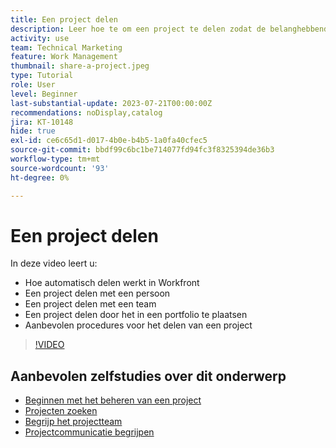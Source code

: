```yaml
---
title: Een project delen
description: Leer hoe te om een project te delen zodat de belanghebbenden en anderen die in het project geinteresseerd zijn in het werk kunnen hebben dat gebruikend  [!DNL &#x200B; Workfront] wordt gedaan.
activity: use
team: Technical Marketing
feature: Work Management
thumbnail: share-a-project.jpeg
type: Tutorial
role: User
level: Beginner
last-substantial-update: 2023-07-21T00:00:00Z
recommendations: noDisplay,catalog
jira: KT-10148
hide: true
exl-id: ce6c65d1-d017-4b0e-b4b5-1a0fa40cfec5
source-git-commit: bbdf99c6bc1be714077fd94fc3f8325394de36b3
workflow-type: tm+mt
source-wordcount: '93'
ht-degree: 0%

---
```



# Een project delen

In deze video leert u:

* Hoe automatisch delen werkt in Workfront
* Een project delen met een persoon
* Een project delen met een team
* Een project delen door het in een portfolio te plaatsen
* Aanbevolen procedures voor het delen van een project

>[!VIDEO](https://video.tv.adobe.com/v/3418904/?quality=12&learn=on&enablevpops=1)

## Aanbevolen zelfstudies over dit onderwerp

* [Beginnen met het beheren van een project](/help/manage-work/projects/getting-started-manage-a-project.md)
* [Projecten zoeken](/help/manage-work/projects/find-projects.md)
* [Begrijp het projectteam](/help/manage-work/projects/understand-the-project-team.md)
* [Projectcommunicatie begrijpen](/help/manage-work/projects/understand-project-communication.md)
